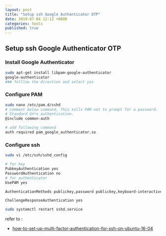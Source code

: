 ```yaml
---
layout: post
title: "Setup ssh Google Authenticator OTP"
date: 2019-07-04 12:12 +0800
categories: tools
published: true
---
```


## Setup ssh Google Authenticator OTP

### Install Google Authenticator

```sh
sudo apt-get install libpam-google-authenticator
google-authenticator
### folllow the direction and select yes
```

### Configure PAM

```sh
sudo nano /etc/pam.d/sshd
# comment below command, This tells PAM not to prompt for a password.
# Standard Un*x authentication.
@include common-auth

# add following command
auth required pam_google_authenticator.so
```

### Configure ssh

```sh
sudo vi /etc/ssh/sshd_config
```

```sh
# for key
PubkeyAuthentication yes
PasswordAuthentication no
# for authenticator
UsePAM yes

AuthenticationMethods publickey,password publickey,keyboard-interactive

ChallengeResponseAuthentication yes
```

```sh
sudo systemctl restart sshd.service
```

refer to :

- [how-to-set-up-multi-factor-authentication-for-ssh-on-ubuntu-16-04](https://www.digitalocean.com/community/tutorials/how-to-set-up-multi-factor-authentication-for-ssh-on-ubuntu-16-04)

